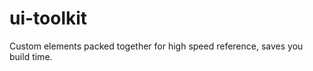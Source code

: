 ui-toolkit
==========

Custom elements packed together for high speed reference, saves you build time.
